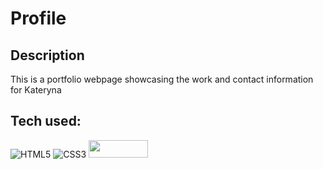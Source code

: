 # Profile

## Description
This is a portfolio webpage showcasing the work and contact information for Kateryna

## Tech used:

![HTML5](https://img.shields.io/badge/html5-%23E34F26.svg?style=for-the-badge&logo=html5&logoColor=white)
![CSS3](https://img.shields.io/badge/css3-%231572B6.svg?style=for-the-badge&logo=css3&logoColor=white)
<img src="https://www.designer-daily.com/wp-content/uploads/2018/02/Javascript_badge.jpg" width="95" height="28" />